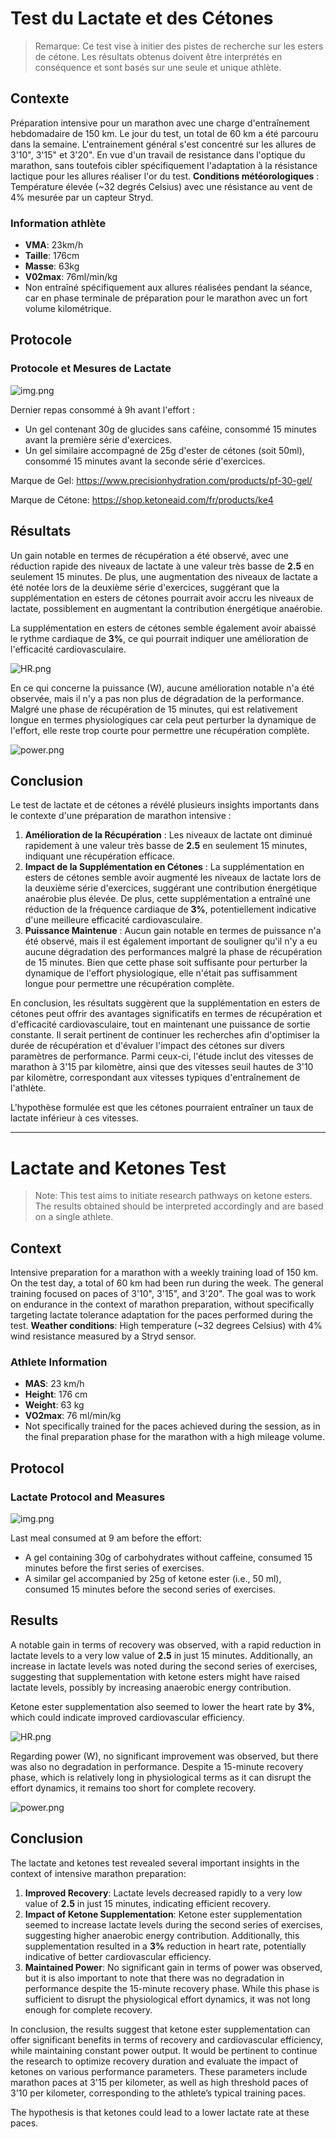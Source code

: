 # Test du Lactate et des Cétones

> Remarque: Ce test vise à initier des pistes de recherche sur les esters de cétone. Les résultats obtenus doivent être interprétés en conséquence et sont basés sur une seule et unique athlète.

## Contexte

Préparation intensive pour un marathon avec une charge d'entraînement hebdomadaire de 150 km. Le jour du test, un total de 60 km a été parcouru dans la semaine.
L'entrainement général s'est concentré sur les allures de 3'10", 3'15" et 3'20". En vue d'un travail de resistance dans l'optique du marathon, sans toutefois cibler spécifiquement l'adaptation à la résistance lactique pour les allures réaliser l'or du test.
**Conditions météorologiques** : Température élevée (~32 degrés Celsius) avec une résistance au vent de 4% mesurée par un capteur Stryd.

### Information athlète

- **VMA**: 23km/h
- **Taille**: 176cm
- **Masse**: 63kg
- **V02max**: 76ml/min/kg
- Non entraîné spécifiquement aux allures réalisées pendant la séance, car en phase terminale de préparation pour le marathon avec un fort volume kilométrique.

## Protocole

### Protocole et Mesures de Lactate

![img.png](img.png)

Dernier repas consommé à 9h avant l'effort :

- Un gel contenant 30g de glucides sans caféine, consommé 15 minutes avant la première série d'exercices.
- Un gel similaire accompagné de 25g d'ester de cétones (soit 50ml), consommé 15 minutes avant la seconde série d'exercices.

Marque de Gel: https://www.precisionhydration.com/products/pf-30-gel/

Marque de Cétone: https://shop.ketoneaid.com/fr/products/ke4

## Résultats

Un gain notable en termes de récupération a été observé, avec une réduction rapide des niveaux de lactate à une valeur très basse de **2.5** en seulement 15 minutes. De plus, une augmentation des niveaux de lactate a été notée lors de la deuxième série d'exercices, suggérant que la supplémentation en esters de cétones pourrait avoir accru les niveaux de lactate, possiblement en augmentant la contribution énergétique anaérobie.

La supplémentation en esters de cétones semble également avoir abaissé le rythme cardiaque de **3%**, ce qui pourrait indiquer une amélioration de l'efficacité cardiovasculaire.

![HR.png](HR.png)

En ce qui concerne la puissance (W), aucune amélioration notable n'a été observée, mais il n'y a pas non plus de dégradation de la performance. Malgré une phase de récupération de 15 minutes, qui est relativement longue en termes physiologiques car cela peut perturber la dynamique de l'effort, elle reste trop courte pour permettre une récupération complète.

![power.png](power.png)

## Conclusion

Le test de lactate et de cétones a révélé plusieurs insights importants dans le contexte d'une préparation de marathon intensive :

1. **Amélioration de la Récupération** : Les niveaux de lactate ont diminué rapidement à une valeur très basse de **2.5** en seulement 15 minutes, indiquant une récupération efficace.
2. **Impact de la Supplémentation en Cétones** : La supplémentation en esters de cétones semble avoir augmenté les niveaux de lactate lors de la deuxième série d'exercices, suggérant une contribution énergétique anaérobie plus élevée. De plus, cette supplémentation a entraîné une réduction de la fréquence cardiaque de **3%**, potentiellement indicative d'une meilleure efficacité cardiovasculaire.
3. **Puissance Maintenue** : Aucun gain notable en termes de puissance n'a été observé, mais il est également important de souligner qu'il n'y a eu aucune dégradation des performances malgré la phase de récupération de 15 minutes. Bien que cette phase soit suffisante pour perturber la dynamique de l'effort physiologique, elle n'était pas suffisamment longue pour permettre une récupération complète.

En conclusion, les résultats suggèrent que la supplémentation en esters de cétones peut offrir des avantages significatifs en termes de récupération et d'efficacité cardiovasculaire, tout en maintenant une puissance de sortie constante. Il serait pertinent de continuer les recherches afin d'optimiser la durée de récupération et d'évaluer l'impact des cétones sur divers paramètres de performance. Parmi ceux-ci, l'étude inclut des vitesses de marathon à 3'15 par kilomètre, ainsi que des vitesses seuil hautes de 3'10 par kilomètre, correspondant aux vitesses typiques d'entraînement de l'athlète. 

L'hypothèse formulée est que les cétones pourraient entraîner un taux de lactate inférieur à ces vitesses.

-----------

# Lactate and Ketones Test

> Note: This test aims to initiate research pathways on ketone esters. The results obtained should be interpreted accordingly and are based on a single athlete.

## Context

Intensive preparation for a marathon with a weekly training load of 150 km. On the test day, a total of 60 km had been run during the week.
The general training focused on paces of 3'10", 3'15", and 3'20". The goal was to work on endurance in the context of marathon preparation, without specifically targeting lactate tolerance adaptation for the paces performed during the test.
**Weather conditions**: High temperature (~32 degrees Celsius) with 4% wind resistance measured by a Stryd sensor.

### Athlete Information

- **MAS**: 23 km/h
- **Height**: 176 cm
- **Weight**: 63 kg
- **VO2max**: 76 ml/min/kg
- Not specifically trained for the paces achieved during the session, as in the final preparation phase for the marathon with a high mileage volume.

## Protocol

### Lactate Protocol and Measures

![img.png](img.png)

Last meal consumed at 9 am before the effort:

- A gel containing 30g of carbohydrates without caffeine, consumed 15 minutes before the first series of exercises.
- A similar gel accompanied by 25g of ketone ester (i.e., 50 ml), consumed 15 minutes before the second series of exercises.

## Results

A notable gain in terms of recovery was observed, with a rapid reduction in lactate levels to a very low value of **2.5** in just 15 minutes. Additionally, an increase in lactate levels was noted during the second series of exercises, suggesting that supplementation with ketone esters might have raised lactate levels, possibly by increasing anaerobic energy contribution.

Ketone ester supplementation also seemed to lower the heart rate by **3%**, which could indicate improved cardiovascular efficiency.

![HR.png](HR.png)

Regarding power (W), no significant improvement was observed, but there was also no degradation in performance. Despite a 15-minute recovery phase, which is relatively long in physiological terms as it can disrupt the effort dynamics, it remains too short for complete recovery.

![power.png](power.png)

## Conclusion

The lactate and ketones test revealed several important insights in the context of intensive marathon preparation:

1. **Improved Recovery**: Lactate levels decreased rapidly to a very low value of **2.5** in just 15 minutes, indicating efficient recovery.
2. **Impact of Ketone Supplementation**: Ketone ester supplementation seemed to increase lactate levels during the second series of exercises, suggesting higher anaerobic energy contribution. Additionally, this supplementation resulted in a **3%** reduction in heart rate, potentially indicative of better cardiovascular efficiency.
3. **Maintained Power**: No significant gain in terms of power was observed, but it is also important to note that there was no degradation in performance despite the 15-minute recovery phase. While this phase is sufficient to disrupt the physiological effort dynamics, it was not long enough for complete recovery.

In conclusion, the results suggest that ketone ester supplementation can offer significant benefits in terms of recovery and cardiovascular efficiency, while maintaining constant power output. It would be pertinent to continue the research to optimize recovery duration and evaluate the impact of ketones on various performance parameters. These parameters include marathon paces at 3'15 per kilometer, as well as high threshold paces of 3'10 per kilometer, corresponding to the athlete’s typical training paces.

The hypothesis is that ketones could lead to a lower lactate rate at these paces.